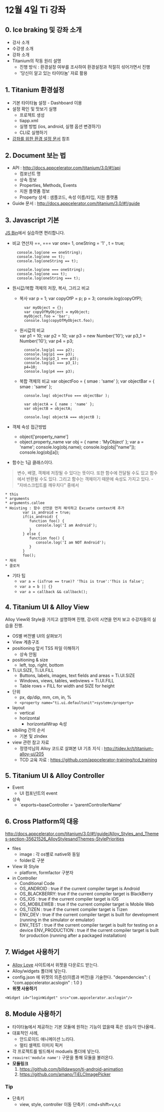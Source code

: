 # 12월 4일 Ti 강좌

## 0. Ice braking 및 강좌 소개
* 강사 소개
* 수강생 소개
* 강좌 소개
* Titanium의 작동 원리 설명
	* 진행 방식 : 환경설정 여부를 조사하여 환경설정과 적절히 섞어가면서 진행
	* '당신이 알고 있는 타이타늄' 자료 활용


## 1. Titanium 환경설정 
* 기본 타이타늄 설정 - Dashboard 이용
* 설정 확인 및 맛보기 실행
	* 프로젝트 생성
    * tiapp.xml
    * 실행 방법 (ios, android, 실행 옵션 변경하기)
    * CLI로 실행하기
* [강좌를 위한 환경 설정 문서](https://github.com/yomybaby/TiStudy/blob/master/SETTING_GUIDE.md) 참조




## 2. Document 보는 법
* API : http://docs.appcelerator.com/titanium/3.0/#!/api
    * 컴포넌트 명
    * 상속 정보
    * Properties, Methods, Events
    * 지원 플랫폼 정보
    * Property 상세 : 샘플코드, 속성 이름/타입, 지원 플랫폼
* Guide 문서 : http://docs.appcelerator.com/titanium/3.0/#!/guide

## 3. Javascript 기본
[JS Bin](http://jsbin.com)에서 실습하면 편리합니다.
* 비교 연산자 \=\=, \=\=\=
		var one= 1, oneString = '1' , t = true;

        console.log(one == oneString);
        console.log(one == t);
        console.log(oneString == t);
        
        console.log(one === oneString);
        console.log(one === t);
        console.log(oneString === t);
* 원시값/복합 객체의 저장, 복사, 그리고 비교
	* 복사
    		var p = 1;
            var copyOfP = p;
            p = 3;
            console.log(copyOfP);
            
            var myObject = {};
            var copyOfMyObject = myObject;
            myObject.foo = 'bar';
            console.log(copyOfMyObject.foo);
	* 원시값의 비교    	
            var p1 = 10;
            var p2 = 10;
            var p3 = new Number('10');
            var p3_1 = Number('10');
            var p4 = p3;
            
            console.log(p1 === p2);
            console.log(p1 === p3);
            console.log(p3_1 === p3);
            console.log(p1 === p3_1);
            p4=10;
            console.log(p4 === p3);
    * 복합 객체의 비교
    		var objectFoo = { smae : 'same' };
            var objectBar = { smae : 'same' };
            
            console.log( objectFoo === objectBar );
            
            var objectA = { name : 'name' };
            var objectB = objectA;
            
            console.log( objectA === objectB );
* 객체 속성 접근방법
	* object['property_name']
    * object.property_name
    		var obj = {
            	name : 'MyObject'
                };
            var a = 'name';
            console.log(obj.name);
            console.log(obj["name"]);
            console.log(obj[a]);
* 함수는 1급 클래스이다.  
>변수, 배열, 객체에 저장될 수 있다는 뜻이다. 또한 함수에 전달될 수도 있고 함수에서 반환될 수도 있다. 그리고 함수는 객체이기 때문에 속성도 가지고 있다. - "자바스크립트를 깨우치다" 중에서

	* this
	* arguments
	* arguments.callee
	* Hoisting : 함수 선언문 먼저 해석하고 Excuete context에 추가
			var is_android = true;
            if(is_android) {
               function foo() {
                  console.log('I am Android');
               }
            } else {
               function foo() {
                  console.log('I am NOT Android');
               }
            }
            foo();
	* 재귀
	* 클로져

* 기타 팁
	* `var a = (isTrue == true)? 'This is true':'This is false'`;
    * `var a = b || {}`
    * `var a = callback && callback();`

## 4. Titanium UI & Alloy View
Alloy View와 Style을 가지고 설명하며 진행, 강사의 시연을 먼저 보고 수강자들의 실습을 진행.
* OS별 버전별 UI의 살펴보기
* View 계층구조
* positioning 앞서 TSS 파일 이해하기
	* 상속 안됨
* positioning & size
	* left, top, right, bottom
* Ti.UI.SIZE, Ti.UI.FILL
	* Buttons, labels, images, text fields and areas = Ti.UI.SIZE
	* Windows, views, tables, webviews = Ti.UI.FILL
	* Table rows = FILL for width and SIZE for height
* 단위
	* px, dp/dip, mm, cm, in, %
	* `<property name="ti.ui.defaultunit">system</property>`
* layout
	* vertical
    * horizontal
    	* horizontalWrap 속성
* sibiling 간의 순서
	* 기본 및 zIndex
* view 관련 참고 자료
	* 정영석님의 Alloy 코드로 살펴본 UI 기초 지식 : http://tidev.kr/t/titanium-alloy-ui/205
    * TCD 교육 자료 : https://github.com/appcelerator-training/tcd_training

## 5. Titanium UI & Alloy Controller
* Event
	* UI 컴포넌트의 event
* 상속
	* `exports=baseController = 'parentControllerName'
	
    
## 6. Cross Platform의 대응
http://docs.appcelerator.com/titanium/3.0/#!/guide/Alloy_Styles_and_Themes-section-35621526_AlloyStylesandThemes-StylePriorities
* files
	* image : 각 os별로 native와 동일
    * folder로 구분
* View 와 Style
	* platform, formfactor 구분자
* in Controller
	* Conditional Code
    * OS_ANDROID : true if the current compiler target is Android
    * OS_BLACKBERRY: true if the current compiler target is BlackBerry
    * OS_IOS : true if the current compiler target is iOS
    * OS_MOBILEWEB : true if the current compiler target is Mobile Web
    * OS_TIZEN : true if the current compiler target is Tizen
    * ENV_DEV : true if the current compiler target is built for development (running in the simulator or emulator)
    * ENV_TEST : true if the current compiler target is built for testing on a device
    ENV_PRODUCTION : true if the current compiler target is built for production (running after a packaged installation)
    
## 7. Widget 사용하기
- [Alloy Love](http://alloylove.com/) 사이트에서 위젯을 다운로드 받는다.
- Alloy/widgets 폴더에 넣는다.
- config.json 에 위젯의 의존성(이름과 버전)을 기술한다.
		"dependencies": {
            "com.appcelerator.acslogin" : 1.0
        }
- **위젯 사용하기**
```
<Widget id="loginWidget" src="com.appcelerator.acslogin"/>
```

## 8. Module 사용하기
- 타이타늄에서 제공하는 기본 모듈에 원하는 기능이 없을때 혹은 성능이 안나올때..
- 대표적인 사례,
  - 안드로이드 애니메이션 느리다.
  - 멀티 셀렉트 이미지 픽커
- 각 프로젝트를 빌드해서 moduels 폴더에 넣는다.
- `reauire('module name')` 구문을 통해 모듈을 불러온다.
- **모듈링크**
  1. https://github.com/billdawson/ti-android-animation
  2. https://github.com/amano/TiELCImagePicker

### Tip
* 단축키
    * view, style, controller 이동 단축키 : cmd+shift+v,s,c